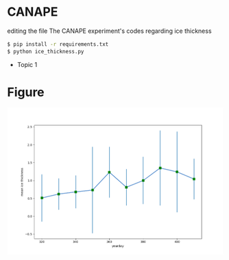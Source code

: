 # CANAPE
editing the file
The CANAPE experiment's codes regarding ice thickness

```bash
$ pip install -r requirements.txt
$ python ice_thickness.py
```

- Topic 1

# Figure
![Figure 1](./img/Figure_1.png)